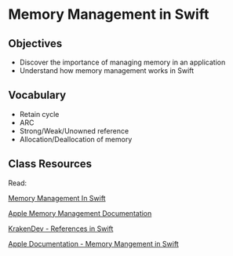 # Memory Management in Swift


## Objectives

- Discover the importance of managing memory in an application
- Understand how memory management works in Swift

## Vocabulary

- Retain cycle
- ARC
- Strong/Weak/Unowned reference
- Allocation/Deallocation of memory

## Class Resources

Read: 

[Memory Management In Swift](http://agostini.tech/2017/07/23/memory-management-in-swift-the-strong-the-weak-and-the-unowned/)

[Apple Memory Management Documentation](https://developer.apple.com/library/content/documentation/Swift/Conceptual/Swift_Programming_Language/AutomaticReferenceCounting.html)

[KrakenDev - References in Swift](https://krakendev.io/blog/weak-and-unowned-references-in-swift)

[Apple Documentation - Memory Mangement in Swift](https://developer.apple.com/library/content/documentation/Swift/Conceptual/Swift_Programming_Language/AutomaticReferenceCounting.html)





